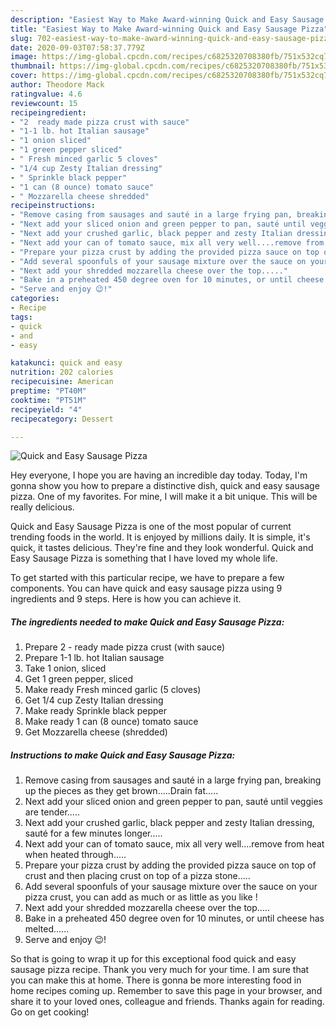 ```yaml
---
description: "Easiest Way to Make Award-winning Quick and Easy Sausage Pizza"
title: "Easiest Way to Make Award-winning Quick and Easy Sausage Pizza"
slug: 702-easiest-way-to-make-award-winning-quick-and-easy-sausage-pizza
date: 2020-09-03T07:58:37.779Z
image: https://img-global.cpcdn.com/recipes/c6825320708380fb/751x532cq70/quick-and-easy-sausage-pizza-recipe-main-photo.jpg
thumbnail: https://img-global.cpcdn.com/recipes/c6825320708380fb/751x532cq70/quick-and-easy-sausage-pizza-recipe-main-photo.jpg
cover: https://img-global.cpcdn.com/recipes/c6825320708380fb/751x532cq70/quick-and-easy-sausage-pizza-recipe-main-photo.jpg
author: Theodore Mack
ratingvalue: 4.6
reviewcount: 15
recipeingredient:
- "2  ready made pizza crust with sauce"
- "1-1 lb. hot Italian sausage"
- "1 onion sliced"
- "1 green pepper sliced"
- " Fresh minced garlic 5 cloves"
- "1/4 cup Zesty Italian dressing"
- " Sprinkle black pepper"
- "1 can (8 ounce) tomato sauce"
- " Mozzarella cheese shredded"
recipeinstructions:
- "Remove casing from sausages and sauté in a large frying pan, breaking up the pieces as they get brown.....Drain fat....."
- "Next add your sliced onion and green pepper to pan, sauté until veggies are tender....."
- "Next add your crushed garlic, black pepper and zesty Italian dressing, sauté for a few minutes longer....."
- "Next add your can of tomato sauce, mix all very well....remove from heat when heated through....."
- "Prepare your pizza crust by adding the provided pizza sauce on top of crust and then placing crust on top of a pizza stone....."
- "Add several spoonfuls of your sausage mixture over the sauce on your pizza crust, you can add as much or as little as you like !"
- "Next add your shredded mozzarella cheese over the top....."
- "Bake in a preheated 450 degree oven for 10 minutes, or until cheese has melted......"
- "Serve and enjoy 😉!"
categories:
- Recipe
tags:
- quick
- and
- easy

katakunci: quick and easy 
nutrition: 202 calories
recipecuisine: American
preptime: "PT40M"
cooktime: "PT51M"
recipeyield: "4"
recipecategory: Dessert

---
```



![Quick and Easy Sausage Pizza](https://img-global.cpcdn.com/recipes/c6825320708380fb/751x532cq70/quick-and-easy-sausage-pizza-recipe-main-photo.jpg)

Hey everyone, I hope you are having an incredible day today. Today, I'm gonna show you how to prepare a distinctive dish, quick and easy sausage pizza. One of my favorites. For mine, I will make it a bit unique. This will be really delicious.

Quick and Easy Sausage Pizza is one of the most popular of current trending foods in the world. It is enjoyed by millions daily. It is simple, it's quick, it tastes delicious. They're fine and they look wonderful. Quick and Easy Sausage Pizza is something that I have loved my whole life.




To get started with this particular recipe, we have to prepare a few components. You can have quick and easy sausage pizza using 9 ingredients and 9 steps. Here is how you can achieve it.

<!--inarticleads1-->

##### The ingredients needed to make Quick and Easy Sausage Pizza:

1. Prepare 2 - ready made pizza crust (with sauce)
1. Prepare 1-1 lb. hot Italian sausage
1. Take 1 onion, sliced
1. Get 1 green pepper, sliced
1. Make ready  Fresh minced garlic (5 cloves)
1. Get 1/4 cup Zesty Italian dressing
1. Make ready  Sprinkle black pepper
1. Make ready 1 can (8 ounce) tomato sauce
1. Get  Mozzarella cheese (shredded)




<!--inarticleads2-->

##### Instructions to make Quick and Easy Sausage Pizza:

1. Remove casing from sausages and sauté in a large frying pan, breaking up the pieces as they get brown.....Drain fat.....
1. Next add your sliced onion and green pepper to pan, sauté until veggies are tender.....
1. Next add your crushed garlic, black pepper and zesty Italian dressing, sauté for a few minutes longer.....
1. Next add your can of tomato sauce, mix all very well....remove from heat when heated through.....
1. Prepare your pizza crust by adding the provided pizza sauce on top of crust and then placing crust on top of a pizza stone.....
1. Add several spoonfuls of your sausage mixture over the sauce on your pizza crust, you can add as much or as little as you like !
1. Next add your shredded mozzarella cheese over the top.....
1. Bake in a preheated 450 degree oven for 10 minutes, or until cheese has melted......
1. Serve and enjoy 😉!




So that is going to wrap it up for this exceptional food quick and easy sausage pizza recipe. Thank you very much for your time. I am sure that you can make this at home. There is gonna be more interesting food in home recipes coming up. Remember to save this page in your browser, and share it to your loved ones, colleague and friends. Thanks again for reading. Go on get cooking!
